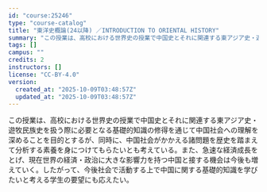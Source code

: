 ```yaml
---
id: "course:25246"
type: "course-catalog"
title: "東洋史概論(24以降) ／INTRODUCTION TO ORIENTAL HISTORY"
summary: "この授業は、高校における世界史の授業で中国史とそれに関連する東アジア史・遊牧民族史を扱う際に必要となる基礎的知識の修得を通じて中国社会への理解を深めることを目的とするが、同時に、中国社会がかかえる諸問題を歴史を踏まえて分析する素養を身につけ…"
tags: []
campus: ""
credits: 2
instructors: []
license: "CC-BY-4.0"
version:
  created_at: "2025-10-09T03:48:57Z"
  updated_at: "2025-10-09T03:48:57Z"
---
```

この授業は、高校における世界史の授業で中国史とそれに関連する東アジア史・遊牧民族史を扱う際に必要となる基礎的知識の修得を通じて中国社会への理解を深めることを目的とするが、同時に、中国社会がかかえる諸問題を歴史を踏まえて分析する素養を身につけてもらたいとも考えている。また、急速な経済成長をとげ、現在世界の経済・政治に大きな影響力を持つ中国と接する機会は今後も増えていく。したがって、今後社会で活動する上で中国に関する基礎的知識を学びたいと考える学生の要望にも応えたい。

